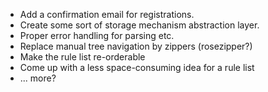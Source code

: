 * Add a confirmation email for registrations.
* Create some sort of storage mechanism abstraction layer.
* Proper error handling for parsing etc.
* Replace manual tree navigation by zippers (rosezipper?)
* Make the rule list re-orderable
* Come up with a less space-consuming idea for a rule list
* ... more?

